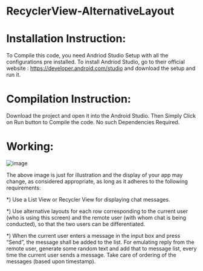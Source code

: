 # RecyclerView-AlternativeLayout


# Installation Instruction:
To Compile this code, you need Andriod Studio Setup with all the configurations pre installed. 
To install Andriod Studio, go to their official website : https://developer.android.com/studio and download the setup and run it.

# Compilation Instruction:
Download the project and open it into the Android Studio. Then Simply Click on Run button to Compile the code. No such Dependencies Required.

# Working:

![image](https://user-images.githubusercontent.com/68895316/120929851-21745200-c704-11eb-933b-bffa0466e40c.png)


The above image is just for illustration and the display of your app may change, as considered
appropriate, as long as it adheres to the following requirements:

*) Use a List View or Recycler View for displaying chat messages.

*) Use alternative layouts for each row corresponding to the current user (who is using this screen) and the remote user (with whom chat is being conducted), so that the two users can be differentiated.

*) When the current user enters a message in the input box and press “Send”, the message shall be added to the list. For emulating reply from the remote user, generate some random text and add that to message list, every time the current user sends a message. Take care of ordering of the messages (based upon timestamp).



